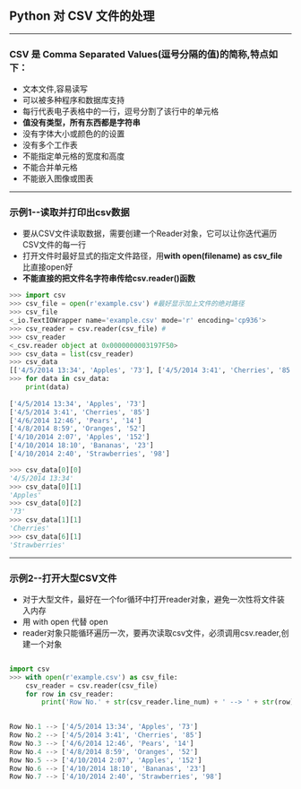 ## Python 对 CSV 文件的处理
---

### CSV 是 Comma Separated Values(逗号分隔的值)的简称,特点如下：
- 文本文件,容易读写
- 可以被多种程序和数据库支持
- 每行代表电子表格中的一行，逗号分割了该行中的单元格
- **值没有类型，所有东西都是字符串**
- 没有字体大小或颜色的的设置
- 没有多个工作表
- 不能指定单元格的宽度和高度
- 不能合并单元格
- 不能嵌入图像或图表
---
### 示例1--读取并打印出csv数据
- 要从CSV文件读取数据，需要创建一个Reader对象，它可以让你迭代遍历CSV文件的每一行
- 打开文件时最好显式的指定文件路径，用**with open(filename) as csv_file** 比直接open好
- **不能直接的把文件名字符串传给csv.reader()函数**


```python
>>> import csv
>>> csv_file = open(r'example.csv') #最好显示加上文件的绝对路径
>>> csv_file
<_io.TextIOWrapper name='example.csv' mode='r' encoding='cp936'>
>>> csv_reader = csv.reader(csv_file) #
>>> csv_reader
<_csv.reader object at 0x0000000003197F50>
>>> csv_data = list(csv_reader)
>>> csv_data
[['4/5/2014 13:34', 'Apples', '73'], ['4/5/2014 3:41', 'Cherries', '85'], ['4/6/2014 12:46', 'Pears', '14'], ['4/8/2014 8:59', 'Oranges', '52'], ['4/10/2014 2:07', 'Apples', '152'], ['4/10/2014 18:10', 'Bananas', '23'], ['4/10/2014 2:40', 'Strawberries', '98']]
>>> for data in csv_data:
	print(data)
	
['4/5/2014 13:34', 'Apples', '73']
['4/5/2014 3:41', 'Cherries', '85']
['4/6/2014 12:46', 'Pears', '14']
['4/8/2014 8:59', 'Oranges', '52']
['4/10/2014 2:07', 'Apples', '152']
['4/10/2014 18:10', 'Bananas', '23']
['4/10/2014 2:40', 'Strawberries', '98']

>>> csv_data[0][0]
'4/5/2014 13:34'
>>> csv_data[0][1]
'Apples'
>>> csv_data[0][2]
'73'
>>> csv_data[1][1]
'Cherries'
>>> csv_data[6][1]
'Strawberries'

```
---

### 示例2--打开大型CSV文件
- 对于大型文件，最好在一个for循环中打开reader对象，避免一次性将文件装入内存
- 用 with open 代替 open
- reader对象只能循环遍历一次，要再次读取csv文件，必须调用csv.reader,创建一个对象
```python

import csv
>>> with open(r'example.csv') as csv_file:
	csv_reader = csv.reader(csv_file)
	for row in csv_reader:
		print('Row No.' + str(csv_reader.line_num) + ' --> ' + str(row))

		
Row No.1 --> ['4/5/2014 13:34', 'Apples', '73']
Row No.2 --> ['4/5/2014 3:41', 'Cherries', '85']
Row No.3 --> ['4/6/2014 12:46', 'Pears', '14']
Row No.4 --> ['4/8/2014 8:59', 'Oranges', '52']
Row No.5 --> ['4/10/2014 2:07', 'Apples', '152']
Row No.6 --> ['4/10/2014 18:10', 'Bananas', '23']
Row No.7 --> ['4/10/2014 2:40', 'Strawberries', '98']
```